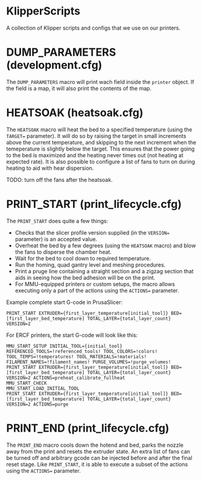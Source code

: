 # KlipperScripts
A collection of Klipper scripts and configs that we use on our printers.

# DUMP_PARAMETERS (development.cfg)

The `DUMP_PARAMETERS` macro will print wach field inside the `printer` object. If the field is a map, it will also print the contents of the map.

# HEATSOAK (heatsoak.cfg)

The `HEATSOAK` macro will heat the bed to a specified temperature (using the `TARGET=` parameter).
It will do so by raising the target in small increments above the current temperature, and skipping to the next increment when the temeperature is slightly
below the target. This ensures that the power going to the bed is maximized and the heating never times out (not heating at expected rate).
It is also possible to configure a list of fans to turn on during heating to aid with hear dispersion.

TODO: turn off the fans after the heatsoak.

# PRINT_START (print_lifecycle.cfg)

The `PRINT_START` does quite a few things:
 * Checks that the slicer profile version supplied (in the `VERSION=` parameter) is an accepted value.
 * Overheat the bed by a few degrees (using the `HEATSOAK` macro) and blow the fans to disperse the chamber heat.
 * Wait for the bed to cool down to required temperature.
 * Run the homing, quad gantry level and meshing procedures.
 * Print a pruge line containing a straight section and a zigzag section that aids in seeing how the bed adhesion will be on the print.
 * For MMU-equipped printers or custom setups, the macro allows executing only a part of the actions using the `ACTIONS=` parameter.

Example complete start G-code in PrusaSlicer:
```gcode
PRINT_START EXTRUDER={first_layer_temperature[initial_tool]} BED=[first_layer_bed_temperature] TOTAL_LAYER={total_layer_count} VERSION=2
``` 

For ERCF printers, the start G-code will look like this:
```gcode
MMU_START_SETUP INITIAL_TOOL={initial_tool} REFERENCED_TOOLS=!referenced_tools! TOOL_COLORS=!colors! TOOL_TEMPS=!temperatures! TOOL_MATERIALS=!materials! FILAMENT_NAMES=!filament_names! PURGE_VOLUMES=!purge_volumes!
PRINT_START EXTRUDER={first_layer_temperature[initial_tool]} BED=[first_layer_bed_temperature] TOTAL_LAYER={total_layer_count} VERSION=2 ACTIONS=preheat_calibrate_fullheat
MMU_START_CHECK
MMU_START_LOAD_INITIAL_TOOL
PRINT_START EXTRUDER={first_layer_temperature[initial_tool]} BED=[first_layer_bed_temperature] TOTAL_LAYER={total_layer_count} VERSION=2 ACTIONS=purge
```


# PRINT_END (print_lifecycle.cfg)
 
The `PRINT_END` macro cools down the hotend and bed, parks the nozzle away from the print and resets the extruder state.
An extra list of fans can be turned off and arbitrary gcode can be injected before and after the final reset stage.
Like `PRINT_START`, it is able to execute a subset of the actions using the `ACTIONS=` parameter. 


